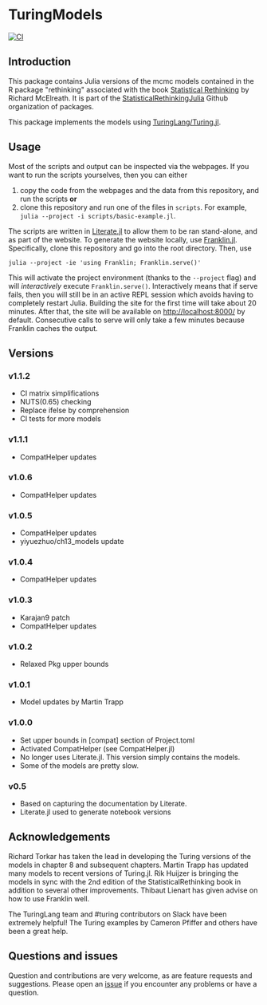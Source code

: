 # TuringModels

[![CI][ci-img]][ci-url]

## Introduction

This package contains Julia versions of the mcmc models contained in the R package "rethinking" associated with the book [Statistical Rethinking](https://xcelab.net/rm/statistical-rethinking/) by Richard McElreath. It is part of the [StatisticalRethinkingJulia](https://github.com/StatisticalRethinkingJulia) Github organization of packages.

This package implements the models using [TuringLang/Turing.jl](https://github.com/TuringLang).

## Usage

Most of the scripts and output can be inspected via the webpages.
If you want to run the scripts yourselves, then you can either

1. copy the code from the webpages and the data from this repository, and run the scripts **or**
1. clone this repository and run one of the files in `scripts`. For example, `julia --project -i scripts/basic-example.jl`.

The scripts are written in [Literate.jl](https://github.com/fredrikekre/Literate.jl) to allow them to be ran stand-alone, and as part of the website.
To generate the website locally, use [Franklin.jl](https://github.com/tlienart/Franklin.jl).
Specifically, clone this repository and go into the root directory. 
Then, use
```
julia --project -ie 'using Franklin; Franklin.serve()'
```
This will activate the project environment (thanks to the `--project` flag) and will _interactively_ execute `Franklin.serve()`.
Interactively means that if serve fails, then you will still be in an active REPL session which avoids having to completely restart Julia.
Building the site for the first time will take about 20 minutes.
After that, the site will be available on <http://localhost:8000/> by default.
Consecutive calls to serve will only take a few minutes because Franklin caches the output.

## Versions

### v1.1.2

- CI matrix simplifications
- NUTS(0.65) checking
- Replace ifelse by comprehension
- CI tests for more models

### v1.1.1

-  CompatHelper updates

### v1.0.6

-  CompatHelper updates

### v1.0.5

- CompatHelper updates
- yiyuezhuo/ch13_models update

### v1.0.4

- CompatHelper updates

### v1.0.3

- Karajan9 patch
- CompatHelper updates

### v1.0.2

- Relaxed Pkg upper bounds

### v1.0.1

- Model updates by Martin Trapp

### v1.0.0

- Set upper bounds in [compat] section of Project.toml
- Activated CompatHelper (see CompatHelper.jl)
- No longer uses Literate.jl. This version simply contains the models.
- Some of the models are pretty slow.

### v0.5

- Based on capturing the documentation by Literate.
- Literate.jl used to generate notebook versions

## Acknowledgements

Richard Torkar has taken the lead in developing the Turing versions of the models in chapter 8 and subsequent chapters. 
Martin Trapp has updated many models to recent versions of Turing.jl. 
Rik Huijzer is bringing the models in sync with the 2nd edition of the StatisticalRethinking book in addition to several other improvements.
Thibaut Lienart has given advise on how to use Franklin well.

The TuringLang team and #turing contributors on Slack have been extremely helpful! 
The Turing examples by Cameron Pfiffer and others have been a great help.

## Questions and issues

Question and contributions are very welcome, as are feature requests and suggestions. Please open an [issue][issues-url] if you encounter any problems or have a question.

[ci-img]: https://github.com/StatisticalRethinkingJulia/TuringModels.jl/workflows/Deploy/badge.svg
[ci-url]: https://statisticalrethinkingjulia.github.io/TuringModels.jl/

[issues-url]: https://github.com/StatisticalRethinkingJulia/TuringModels.jl/issues
